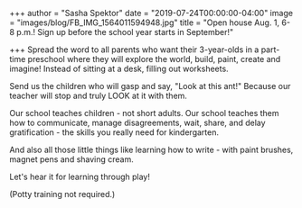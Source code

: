 +++
author = "Sasha Spektor"
date = "2019-07-24T00:00:00-04:00"
image = "images/blog/FB_IMG_1564011594948.jpg"
title = "Open house Aug. 1, 6-8 p.m.! Sign up before the school year starts in September!"

+++
Spread the word to all parents who want their 3-year-olds in a part-time preschool where they will explore the world, build, paint, create and imagine! Instead of sitting at a desk, filling out worksheets.

Send us the children who will gasp and say, "Look at this ant!" Because our teacher will stop and truly LOOK at it with them.

Our school teaches children - not short adults. Our school teaches them how to communicate, manage disagreements, wait, share, and delay gratification - the skills you really need for kindergarten.

And also all those little things like learning how to write - with paint brushes, magnet pens and shaving cream.

Let's hear it for learning through play!

(Potty training not required.)